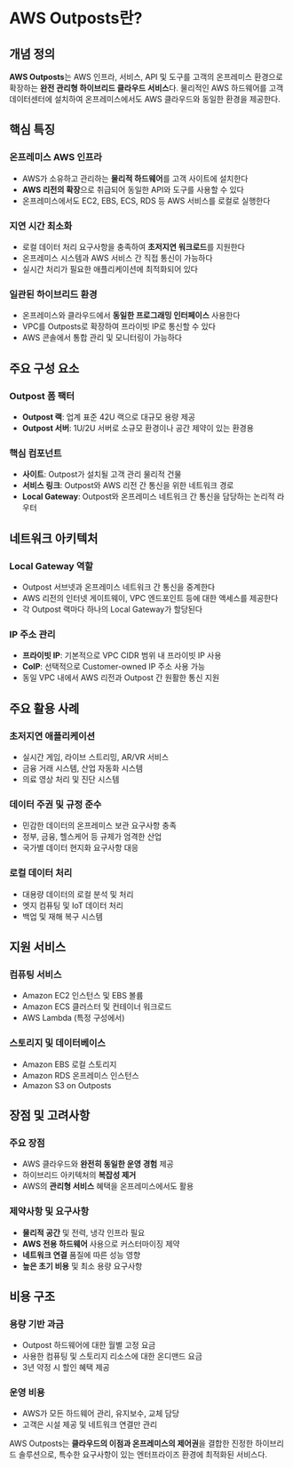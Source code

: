 # AWS Outposts란?

## 개념 정의
**AWS Outposts**는 AWS 인프라, 서비스, API 및 도구를 고객의 온프레미스 환경으로 확장하는 **완전 관리형 하이브리드 클라우드 서비스**다. 물리적인 AWS 하드웨어를 고객 데이터센터에 설치하여 온프레미스에서도 AWS 클라우드와 동일한 환경을 제공한다.

## 핵심 특징

### **온프레미스 AWS 인프라**
- AWS가 소유하고 관리하는 **물리적 하드웨어**를 고객 사이트에 설치한다
- **AWS 리전의 확장**으로 취급되어 동일한 API와 도구를 사용할 수 있다
- 온프레미스에서도 EC2, EBS, ECS, RDS 등 AWS 서비스를 로컬로 실행한다

### **지연 시간 최소화**
- 로컬 데이터 처리 요구사항을 충족하여 **초저지연 워크로드**를 지원한다
- 온프레미스 시스템과 AWS 서비스 간 직접 통신이 가능하다
- 실시간 처리가 필요한 애플리케이션에 최적화되어 있다

### **일관된 하이브리드 환경**
- 온프레미스와 클라우드에서 **동일한 프로그래밍 인터페이스** 사용한다
- VPC를 Outposts로 확장하여 프라이빗 IP로 통신할 수 있다
- AWS 콘솔에서 통합 관리 및 모니터링이 가능하다

## 주요 구성 요소

### **Outpost 폼 팩터**
- **Outpost 랙**: 업계 표준 42U 랙으로 대규모 용량 제공
- **Outpost 서버**: 1U/2U 서버로 소규모 환경이나 공간 제약이 있는 환경용

### **핵심 컴포넌트**
- **사이트**: Outpost가 설치될 고객 관리 물리적 건물
- **서비스 링크**: Outpost와 AWS 리전 간 통신을 위한 네트워크 경로
- **Local Gateway**: Outpost와 온프레미스 네트워크 간 통신을 담당하는 논리적 라우터

## 네트워크 아키텍처

### **Local Gateway 역할**
- Outpost 서브넷과 온프레미스 네트워크 간 통신을 중계한다
- AWS 리전의 인터넷 게이트웨이, VPC 엔드포인트 등에 대한 액세스를 제공한다
- 각 Outpost 랙마다 하나의 Local Gateway가 할당된다

### **IP 주소 관리**
- **프라이빗 IP**: 기본적으로 VPC CIDR 범위 내 프라이빗 IP 사용
- **CoIP**: 선택적으로 Customer-owned IP 주소 사용 가능
- 동일 VPC 내에서 AWS 리전과 Outpost 간 원활한 통신 지원

## 주요 활용 사례

### **초저지연 애플리케이션**
- 실시간 게임, 라이브 스트리밍, AR/VR 서비스
- 금융 거래 시스템, 산업 자동화 시스템
- 의료 영상 처리 및 진단 시스템

### **데이터 주권 및 규정 준수**
- 민감한 데이터의 온프레미스 보관 요구사항 충족
- 정부, 금융, 헬스케어 등 규제가 엄격한 산업
- 국가별 데이터 현지화 요구사항 대응

### **로컬 데이터 처리**
- 대용량 데이터의 로컬 분석 및 처리
- 엣지 컴퓨팅 및 IoT 데이터 처리
- 백업 및 재해 복구 시스템

## 지원 서비스

### **컴퓨팅 서비스**
- Amazon EC2 인스턴스 및 EBS 볼륨
- Amazon ECS 클러스터 및 컨테이너 워크로드
- AWS Lambda (특정 구성에서)

### **스토리지 및 데이터베이스**
- Amazon EBS 로컬 스토리지
- Amazon RDS 온프레미스 인스턴스
- Amazon S3 on Outposts

## 장점 및 고려사항

### **주요 장점**
- AWS 클라우드와 **완전히 동일한 운영 경험** 제공
- 하이브리드 아키텍처의 **복잡성 제거**
- AWS의 **관리형 서비스** 혜택을 온프레미스에서도 활용

### **제약사항 및 요구사항**
- **물리적 공간** 및 전력, 냉각 인프라 필요
- **AWS 전용 하드웨어** 사용으로 커스터마이징 제약
- **네트워크 연결** 품질에 따른 성능 영향
- **높은 초기 비용** 및 최소 용량 요구사항

## 비용 구조

### **용량 기반 과금**
- Outpost 하드웨어에 대한 월별 고정 요금
- 사용한 컴퓨팅 및 스토리지 리소스에 대한 온디맨드 요금
- 3년 약정 시 할인 혜택 제공

### **운영 비용**
- AWS가 모든 하드웨어 관리, 유지보수, 교체 담당
- 고객은 시설 제공 및 네트워크 연결만 관리

AWS Outposts는 **클라우드의 이점과 온프레미스의 제어권**을 결합한 진정한 하이브리드 솔루션으로, 특수한 요구사항이 있는 엔터프라이즈 환경에 최적화된 서비스다.
